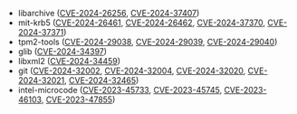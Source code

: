 - libarchive ([CVE-2024-26256](https://nvd.nist.gov/vuln/detail/CVE-2024-26256), [CVE-2024-37407](https://nvd.nist.gov/vuln/detail/CVE-2024-37407))
- mit-krb5 ([CVE-2024-26461](https://nvd.nist.gov/vuln/detail/CVE-2024-26461), [CVE-2024-26462](https://nvd.nist.gov/vuln/detail/CVE-2024-26462), [CVE-2024-37370](https://nvd.nist.gov/vuln/detail/CVE-2024-37370), [CVE-2024-37371](https://nvd.nist.gov/vuln/detail/CVE-2024-37371))
- tpm2-tools ([CVE-2024-29038](https://nvd.nist.gov/vuln/detail/CVE-2024-29038), [CVE-2024-29039](https://nvd.nist.gov/vuln/detail/CVE-2024-29039), [CVE-2024-29040](https://nvd.nist.gov/vuln/detail/CVE-2024-29040))
- glib ([CVE-2024-34397](https://nvd.nist.gov/vuln/detail/CVE-2024-34397))
- libxml2 ([CVE-2024-34459](https://nvd.nist.gov/vuln/detail/CVE-2024-34459))
- git ([CVE-2024-32002](https://nvd.nist.gov/vuln/detail/CVE-2024-32002), [CVE-2024-32004](https://nvd.nist.gov/vuln/detail/CVE-2024-32004), [CVE-2024-32020](https://nvd.nist.gov/vuln/detail/CVE-2024-32020), [CVE-2024-32021](https://nvd.nist.gov/vuln/detail/CVE-2024-32021), [CVE-2024-32465](https://nvd.nist.gov/vuln/detail/CVE-2024-32465))
- intel-microcode ([CVE-2023-45733](https://nvd.nist.gov/vuln/detail/CVE-2023-45733), [CVE-2023-45745](https://nvd.nist.gov/vuln/detail/CVE-2023-45745), [CVE-2023-46103](https://nvd.nist.gov/vuln/detail/CVE-2023-46103), [CVE-2023-47855](https://nvd.nist.gov/vuln/detail/CVE-2023-47855))
